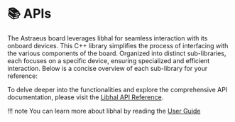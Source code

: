 # 📚 APIs

The Astraeus board leverages libhal for seamless interaction with its onboard devices. This C++ library simplifies the process of interfacing with the various components of the board. Organized into distinct sub-libraries, each focuses on a specific device, ensuring specialized and efficient interaction. Below is a concise overview of each sub-library for your reference:

To delve deeper into the functionalities and explore the comprehensive API documentation, please visit the [Libhal API Reference](https://libhal.github.io/2.2/api/namespaces/).

!!! note
    You can learn more about libhal by reading the <a href="https://libhal.github.io/2.2/user_guide/fundamentals/" target="_blank">User Guide</a>